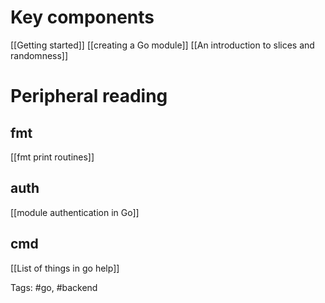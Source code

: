# Key components

[[Getting started]]
[[creating a Go module]]
[[An introduction to slices and randomness]]

# Peripheral reading
## fmt
[[fmt print routines]]

## auth
[[module authentication in Go]]

## cmd
[[List of things in go help]]


Tags: #go, #backend